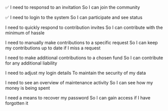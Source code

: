 ✅ I need to responsd to an invitation
So I can join the community

✅ I need to login to the system
So I can participate and see status

I need to quickly respond to contribution invites
So I can contribute with the minimum of hassle

I need to manually make contributions to a specific request
So I can keep my contributions up to date if I miss a request

I need to make additional contributions to a chosen fund
So I can contribute for any additional liability

I need to adjust my login details
To maintain the security of my data

I need to see an overview of maintenance activity
So I can see how my money is being spent

I need a means to recover my password
So I can gain access if I have forgotten it
